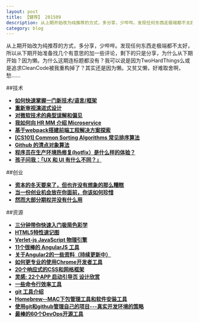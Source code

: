 ```yaml
---
layout: post
title: 【健荐】 201509
description: 从上期开始改为纯推荐的方式，多分享，少哔哔。发现任何东西走极端都不太好，所以从下期开始准备找几个有意思的加一些评论，剩下的只是分享，为什么从下期开始？因为懒。为什么这期连标题都没有？我可以说是因为TwoHardThings么或是追求CleanCode被我重构掉了？其实还是因为懒。又贫又懒，好难取舍啊，愁……
category: blog
---
```

从上期开始改为纯推荐的方式，多分享，少哔哔。发现任何东西走极端都不太好，所以从下期开始准备找几个有意思的加一些评论，剩下的只是分享，为什么从下期开始？因为懒。为什么这期连标题都没有？我可以说是因为TwoHardThings么或是追求CleanCode被我重构掉了？其实还是因为懒。又贫又懒，好难取舍啊，愁……

##技术
* [**如何快速掌握一门新技术/语言/框架**](http://insights.thoughtworkers.org/learn-new-technology-quickly/)
* [**重新审视演进式设计**](http://mp.weixin.qq.com/s?__biz=MzA4NTkwODkyMQ==&mid=208284404&idx=1&sn=c802ecdba73146e20c8423720116f8fe&scene=0#rd)
* [**对微软技术的典型误解和偏见**](http://insights.thoughtworkers.org/misunderstanding-and-prejudice-to-microsoft-technologies/)
* [**我如何向 HR MM 介绍 Microservice**](http://lxconan.github.io/2015/09/08/how-to-introduce-micro-service/)
* [**基于webpack搭建前端工程解决方案探索**](http://segmentfault.com/a/1190000003499526)
* [**\[CS101\] Common Sorting Algorithms 常见排序算法**](http://segmentfault.com/a/1190000003718280)
* [**Github 的清点对象算法**](http://www.ruanyifeng.com/blog/2015/09/git-bitmap.html)
* [**程序员在生产环境热修复(hotfix）是什么样的体验？**](http://mp.weixin.qq.com/s?__biz=MjM5MDAxNjkyMA==&mid=210709743&idx=3&sn=7610719602e3449806bb909c2fcf50d7&scene=1&srcid=7iujNpfirrXe9jZFIcHu&from=groupmessage&isappinstalled=0#rd)
* [**孩子问我：「UX 和 UI 有什么不同？」**](http://www.labazhou.net/2015/09/what-s-the-difference-between-ux-and-ui/)

##创业
* [**资本的冬天要来了，但也许没有想象的那么糟糕**](http://zhuanlan.zhihu.com/dwlfinance/20190610)
* [**当一份创业机会放在你面前，你该如何珍惜**](http://zhangyi.farbox.com/post/guan-li-si-wei/hiring-of-startup-compary)
* [**然而大部分期权并没有什么用**](http://www.williamlong.info/archives/4359.html)

##资源
* [**三分钟带你快速入门极简色彩学**](http://www.jianshu.com/p/77a20acaae3b)
* [**HTML5特性速记图**](http://www.cnblogs.com/whitewolf/p/html5-su-ji-tu.html)
* [**Verlet-js JavaScript 物理引擎**](http://mp.weixin.qq.com/s?__biz=MjM5NTM1NDcyOQ==&mid=208505754&idx=1&sn=c61f12d678965bef72e994b0bd8d4a68&scene=0#rd)
* [**11个很棒的 AngularJS 工具**](http://info.9iphp.com/2015-best-angularjs-tools-for-web-developers/?hmsr=toutiao.io&utm_medium=toutiao.io&utm_source=toutiao.io)
* [**关于Angular2的一些资料（持续更新中）**](http://segmentfault.com/a/1190000003761054)
* [**如何更专业的使用Chrome开发者工具**](http://www.w3cplus.com/tools/how-to-use-chrome-devtools-like-a-pro.html)
* [**20个响应式的CSS和网格框架**](http://www.yunrui.co/26022.html)
* [**灵感: 22个APP 启动引导页 设计欣赏**](http://www.digitaling.com/articles/11800.html)
* [**一些命令行效率工具**](http://wulfric.me/2015/08/zsh/)
* [**git 工具介绍**](http://wulfric.me/2015/08/git-tools/)
* [**Homebrew--MAC下包管理工具和软件安装工具**](http://wulfric.me/2015/08/homebrew/)
* [**使用git和github管理自己的项目---真实开发环境的策略**](http://segmentfault.com/a/1190000003739324)
* [**最棒的60个DevOps开源工具**](http://openskill.cn/article/106?hmsr=toutiao.io&utm_medium=toutiao.io&utm_source=toutiao.io)